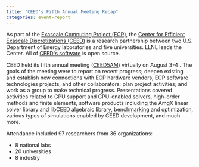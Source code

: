 ```yaml
---
title: "CEED's Fifth Annual Meeting Recap"
categories: event-report
---
```


As part of the [Exascale Computing Project (ECP)](https://www.exascaleproject.org/), the [Center for Efficient Exascale Discretizations (CEED)](https://ceed.exascaleproject.org/) is a research partnership between two U.S. Department of Energy laboratories and five universities. LLNL leads the Center. All of [CEED's software](https://github.com/ceed/) is open source.

CEED held its fifth annual meeting ([CEED5AM](https://ceed.exascaleproject.org/ceed5am/)) virtually on August 3-4 . The goals of the meeting were to report on recent progress; deepen existing and establish new connections with ECP hardware vendors, ECP software technologies projects, and other collaborators; plan project activities; and work as a group to make technical progress. Presentations covered activities related to GPU support and GPU-enabled solvers, high-order methods and finite elements, software products including the AmgX linear solver library and [libCEED](https://github.com/CEED/libCEED) algebraic library, [benchmarking](https://github.com/CEED/benchmarks) and optimization, various types of simulations enabled by CEED development, and much more.

Attendance included 97 researchers from 36 organizations:

- 8 national labs
- 20 universities
- 8 industry
